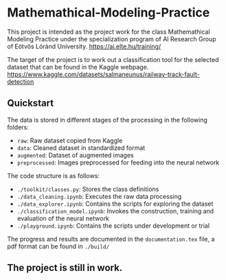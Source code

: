 # Mathemathical-Modeling-Practice

This project is intended as the project work for the class Mathemathical Modeling Practice under the specialization program of AI Research Group of Eötvös Lóránd University.
https://ai.elte.hu/training/

The target of the project is to work out a classification tool for the selected dataset that can be found in the Kaggle webpage.
https://www.kaggle.com/datasets/salmaneunus/railway-track-fault-detection

## Quickstart

The data is stored in different stages of the processing in the following folders:
- `raw`: Raw dataset copied from Kaggle
- `data`: Cleaned dataset in standardized format
- `augmented`: Dataset of augmented images
- `preprocessed`: Images preprocessed for feeding into the neural network

The code structure is as follows:
- `./toolkit/classes.py`: Stores the class definitions
- `./data_cleaning.ipynb`: Executes the raw data processing
- `./data_explorer.ipynb`: Contains the scripts for exploring the dataset
- `./classification_model.ipynb`: Invokes the construction, training and evaluation of the neural network
- `./playground.ipynb`: Contains the scripts under development or trial

The progress and results are documented in the `documentation.tex` file, a pdf format can be found in `./build/`

## The project is still in work.
